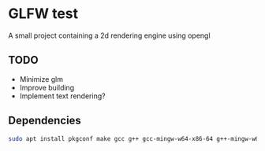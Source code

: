# GLFW test

A small project containing a 2d rendering engine using opengl

## TODO

- Minimize glm
- Improve building
- Implement text rendering?

## Dependencies

``` Bash
sudo apt install pkgconf make gcc g++ gcc-mingw-w64-x86-64 g++-mingw-w64-x86-64 fd-find libglfw3 libglfw3-dev
```

